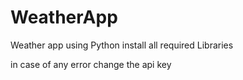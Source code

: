 # WeatherApp
Weather app using Python
 install all required Libraries
 
 in case of any error change the api key
 
